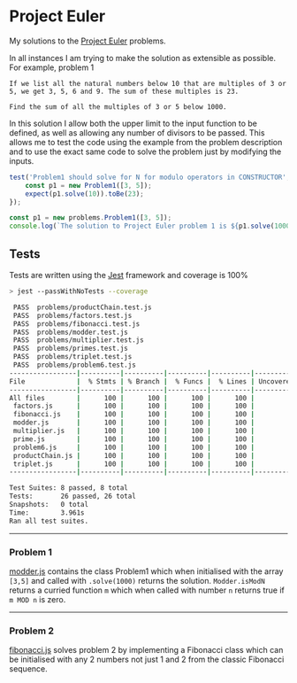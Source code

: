 # Project Euler

My solutions to the [Project Euler](https://projecteuler.net/about) problems.

In all instances I am trying to make the solution as extensible as possible. For example, problem 1

```
If we list all the natural numbers below 10 that are multiples of 3 or 5, we get 3, 5, 6 and 9. The sum of these multiples is 23.

Find the sum of all the multiples of 3 or 5 below 1000.
```

In this solution I allow both the upper limit to the input function to be defined, as well as allowing any number of divisors to be passed. This allows me to test the code using the example from the problem description and to use the exact same code to solve the problem just by modifying the inputs.

```JavaScript
test('Problem1 should solve for N for modulo operators in CONSTRUCTOR', () => {
    const p1 = new Problem1([3, 5]);
    expect(p1.solve(10)).toBe(23);
});
```

```JavaScript
const p1 = new problems.Problem1([3, 5]);
console.log(`The solution to Project Euler problem 1 is ${p1.solve(1000)}`);
```

## Tests

Tests are written using the [Jest](https://jestjs.io/) framework and coverage is 100%

```bash
> jest --passWithNoTests --coverage

 PASS  problems/productChain.test.js
 PASS  problems/factors.test.js
 PASS  problems/fibonacci.test.js
 PASS  problems/modder.test.js
 PASS  problems/multiplier.test.js
 PASS  problems/primes.test.js
 PASS  problems/triplet.test.js
 PASS  problems/problem6.test.js
-----------------|----------|----------|----------|----------|-------------------|
File             |  % Stmts | % Branch |  % Funcs |  % Lines | Uncovered Line #s |
-----------------|----------|----------|----------|----------|-------------------|
All files        |      100 |      100 |      100 |      100 |                   |
 factors.js      |      100 |      100 |      100 |      100 |                   |
 fibonacci.js    |      100 |      100 |      100 |      100 |                   |
 modder.js       |      100 |      100 |      100 |      100 |                   |
 multiplier.js   |      100 |      100 |      100 |      100 |                   |
 prime.js        |      100 |      100 |      100 |      100 |                   |
 problem6.js     |      100 |      100 |      100 |      100 |                   |
 productChain.js |      100 |      100 |      100 |      100 |                   |
 triplet.js      |      100 |      100 |      100 |      100 |                   |
-----------------|----------|----------|----------|----------|-------------------|

Test Suites: 8 passed, 8 total
Tests:       26 passed, 26 total
Snapshots:   0 total
Time:        3.961s
Ran all test suites.
```

---

### Problem 1

[modder.js](./problems/modder.js) contains the class Problem1 which when initialised with the array `[3,5]` and called with `.solve(1000)` returns the solution. `Modder.isModN` returns a curried function `m` which when called with number `n` returns true if `m MOD n` is zero.

---

### Problem 2

[fibonacci.js](./problems/fibonacci.js) solves problem 2 by implementing a Fibonacci class which can be initialised with any 2 numbers not just 1 and 2 from the classic Fibonacci sequence.